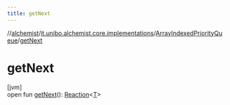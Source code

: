 ```yaml
---
title: getNext
---
```

//[alchemist](../../../index.html)/[it.unibo.alchemist.core.implementations](../index.html)/[ArrayIndexedPriorityQueue](index.html)/[getNext](get-next.html)



# getNext



[jvm]\
open fun [getNext](get-next.html)(): [Reaction](../../it.unibo.alchemist.model.interfaces/-reaction/index.html)<[T](../-engine/index.html)>




